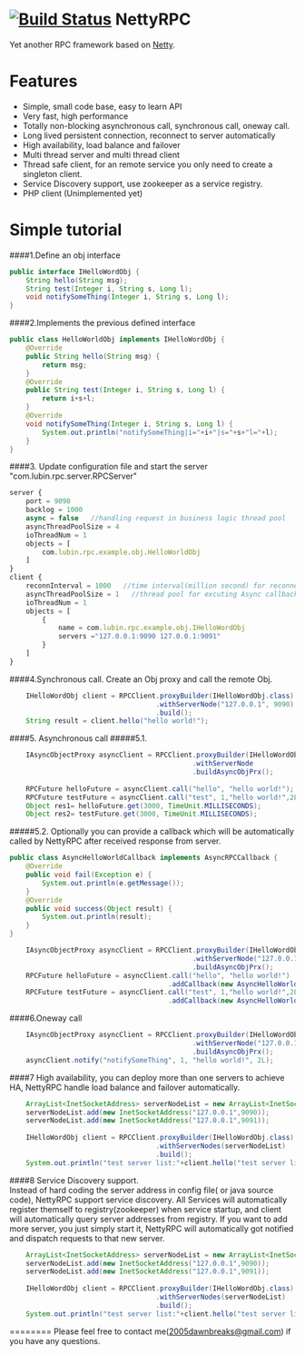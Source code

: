 [![Build Status](https://travis-ci.org/dawnbreaks/NettyRPC.png?branch=master)](https://travis-ci.org/dawnbreaks/NettyRPC)
NettyRPC
========

Yet another RPC framework based on [Netty](https://github.com/netty/netty).


Features
========

  * Simple, small code base, easy to learn API
  * Very fast, high performance
  * Totally non-blocking asynchronous call, synchronous call, oneway call.
  * Long lived persistent connection, reconnect to server automatically
  * High availability, load balance and failover 
  * Multi thread server and multi thread client
  * Thread safe client, for an remote service you only need to create a singleton client. 
  * Service Discovery support, use zookeeper as a service registry. 
  * PHP client (Unimplemented yet)  
  
Simple tutorial
========
####1.Define an obj interface
```java
public interface IHelloWordObj {
	String hello(String msg);
	String test(Integer i, String s, Long l);
	void notifySomeThing(Integer i, String s, Long l);
}
```
  
####2.Implements the previous defined interface
```java
public class HelloWorldObj implements IHelloWordObj {
	@Override
	public String hello(String msg) {
		return msg;
	}
	@Override
	public String test(Integer i, String s, Long l) {
		return i+s+l;
	}
	@Override
	void notifySomeThing(Integer i, String s, Long l) {
		System.out.println("notifySomeThing|i="+i+"|s="+s+"l="+l);
	}
}
```

####3. Update configuration file and start the server "com.lubin.rpc.server.RPCServer"
```javascript
server {
	port = 9090
	backlog = 1000
	async = false	//handling request in business logic thread pool
	asyncThreadPoolSize = 4
    ioThreadNum = 1   
	objects = [
		com.lubin.rpc.example.obj.HelloWorldObj
	]
}
client {
	reconnInterval = 1000	//time interval(million second) for reconnecting to server
	asyncThreadPoolSize = 1   //thread pool for excuting Async callback
    ioThreadNum = 1   
    objects = [ 
		{ 
			name = com.lubin.rpc.example.obj.IHelloWordObj
			servers ="127.0.0.1:9090 127.0.0.1:9091"
		}
	]
}
```


####4.Synchronous call. Create an Obj proxy and call the remote Obj.
```java
    IHelloWordObj client = RPCClient.proxyBuilder(IHelloWordObj.class)
    					            .withServerNode("127.0.0.1", 9090)
    					            .build();
    String result = client.hello("hello world!");
```

####5. Asynchronous call
#####5.1.
```java
    IAsyncObjectProxy asyncClient = RPCClient.proxyBuilder(IHelloWordObj.class)
    					                     .withServerNode
    						                 .buildAsyncObjPrx();
    
    RPCFuture helloFuture = asyncClient.call("hello", "hello world!");
    RPCFuture testFuture = asyncClient.call("test", 1,"hello world!",2L);
    Object res1= helloFuture.get(3000, TimeUnit.MILLISECONDS);
    Object res2= testFuture.get(3000, TimeUnit.MILLISECONDS);

```
#####5.2. Optionally you can provide a callback which will be automatically called by NettyRPC after received response from server.
```java
public class AsyncHelloWorldCallback implements AsyncRPCCallback {
	@Override
	public void fail(Exception e) {
		System.out.println(e.getMessage());
	}
	@Override
	public void success(Object result) {
		System.out.println(result);
	}
}

    IAsyncObjectProxy asyncClient = RPCClient.proxyBuilder(IHelloWordObj.class)
    						                 .withServerNode("127.0.0.1", 9090)
    					   	                 .buildAsyncObjPrx();
    RPCFuture helloFuture = asyncClient.call("hello", "hello world!")
    						           .addCallback(new AsyncHelloWorldCallback());
    RPCFuture testFuture = asyncClient.call("test", 1,"hello world!",2L)
    						           .addCallback(new AsyncHelloWorldCallback());
```

####6.Oneway call
```java
    IAsyncObjectProxy asyncClient = RPCClient.proxyBuilder(IHelloWordObj.class)
    						                 .withServerNode("127.0.0.1", 9090)
    						                 .buildAsyncObjPrx();
    asyncClient.notify("notifySomeThing", 1, "hello world!", 2L);
```

####7 High availability, you can deploy more than one servers to achieve HA, NettyRPC handle load balance and failover automatically.  
```java
    ArrayList<InetSocketAddress> serverNodeList = new ArrayList<InetSocketAddress>();
    serverNodeList.add(new InetSocketAddress("127.0.0.1",9090));
    serverNodeList.add(new InetSocketAddress("127.0.0.1",9091));
         
    IHelloWordObj client = RPCClient.proxyBuilder(IHelloWordObj.class)
    					            .withServerNodes(serverNodeList)
    					            .build();
    System.out.println("test server list:"+client.hello("test server list11"));
```

####8 Service Discovery support.  
Instead of hard coding the server address in config file( or java source code), NettyRPC support service discovery. 
All Services will automatically register themself to registry(zookeeper) when service startup,  and client will automatically query server addresses from registry.
If you want to add more server, you just simply start it, NettyRPC will automatically got notified and dispatch requests to that new server.

```java
    ArrayList<InetSocketAddress> serverNodeList = new ArrayList<InetSocketAddress>();
    serverNodeList.add(new InetSocketAddress("127.0.0.1",9090));
    serverNodeList.add(new InetSocketAddress("127.0.0.1",9091));
         
    IHelloWordObj client = RPCClient.proxyBuilder(IHelloWordObj.class)
    					            .withServerNodes(serverNodeList)
    					            .build();
    System.out.println("test server list:"+client.hello("test server list11"));
```
========
Please feel free to contact me(2005dawnbreaks@gmail.com) if you have any questions.

